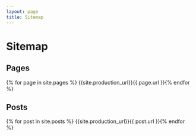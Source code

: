 ```yaml
---
layout: page
title: Sitemap
---
```


Sitemap
===

Pages
---

{% for page in site.pages %}
{{site.production_url}}{{ page.url }}{% endfor %}

Posts
---
{% for post in site.posts %}
{{site.production_url}}{{ post.url }}{% endfor %}
